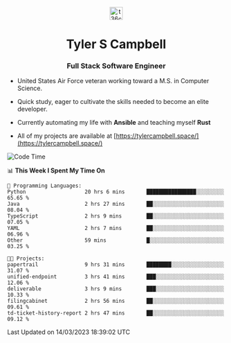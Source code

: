 <p align="center">
<a href="https://www.linkedin.com/in/t36campbell" target="blank"><img align="center" src="https://ik.imagekit.io/t36campbell/Portfolio/linkedin.png.original_m8bbGgPh6.png" alt="t36campbell" height="30" width="30" /></a>
</p>
<h1 align="center">Tyler S Campbell</h1>
<h3 align="center">Full Stack Software Engineer</h3>

* United States Air Force veteran working toward a M.S. in Computer Science.

* Quick study, eager to cultivate the skills needed to become an elite developer.

* Currently automating my life with **Ansible** and teaching myself **Rust**

* All of my projects are available at [https://tylercampbell.space/](https://tylercampbell.space/)

<!--START_SECTION:waka-->
![Code Time](http://img.shields.io/badge/Code%20Time-2%2C274%20hrs%2053%20mins-blue)

📊 **This Week I Spent My Time On** 

```text
💬 Programming Languages: 
Python                   20 hrs 6 mins       ████████████████░░░░░░░░░   65.65 % 
Java                     2 hrs 27 mins       ██░░░░░░░░░░░░░░░░░░░░░░░   08.04 % 
TypeScript               2 hrs 9 mins        ██░░░░░░░░░░░░░░░░░░░░░░░   07.05 % 
YAML                     2 hrs 7 mins        ██░░░░░░░░░░░░░░░░░░░░░░░   06.96 % 
Other                    59 mins             █░░░░░░░░░░░░░░░░░░░░░░░░   03.25 % 

🐱‍💻 Projects: 
papertrail               9 hrs 31 mins       ████████░░░░░░░░░░░░░░░░░   31.07 % 
unified-endpoint         3 hrs 41 mins       ███░░░░░░░░░░░░░░░░░░░░░░   12.06 % 
deliverable              3 hrs 9 mins        ███░░░░░░░░░░░░░░░░░░░░░░   10.33 % 
filingcabinet            2 hrs 56 mins       ██░░░░░░░░░░░░░░░░░░░░░░░   09.61 % 
td-ticket-history-report 2 hrs 47 mins       ██░░░░░░░░░░░░░░░░░░░░░░░   09.12 % 
```


 Last Updated on 14/03/2023 18:39:02 UTC
<!--END_SECTION:waka-->
